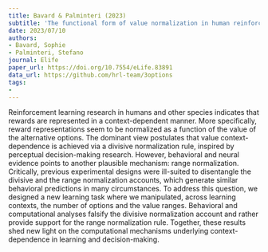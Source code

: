 ```yaml
---
title: Bavard & Palminteri (2023)
subtitle: 'The functional form of value normalization in human reinforcement learning'
date: 2023/07/10
authors:
- Bavard, Sophie
- Palminteri, Stefano
journal: Elife
paper_url: https://doi.org/10.7554/eLife.83891
data_url: https://github.com/hrl-team/3options
tags:
- 
---
```


Reinforcement learning research in humans and other species indicates that rewards are represented in a context-dependent manner. More specifically, reward representations seem to be normalized as a function of the value of the alternative options. The dominant view postulates that value context-dependence is achieved via a divisive normalization rule, inspired by perceptual decision-making research. However, behavioral and neural evidence points to another plausible mechanism: range normalization. Critically, previous experimental designs were ill-suited to disentangle the divisive and the range normalization accounts, which generate similar behavioral predictions in many circumstances. To address this question, we designed a new learning task where we manipulated, across learning contexts, the number of options and the value ranges. Behavioral and computational analyses falsify the divisive normalization account and rather provide support for the range normalization rule. Together, these results shed new light on the computational mechanisms underlying context-dependence in learning and decision-making.

